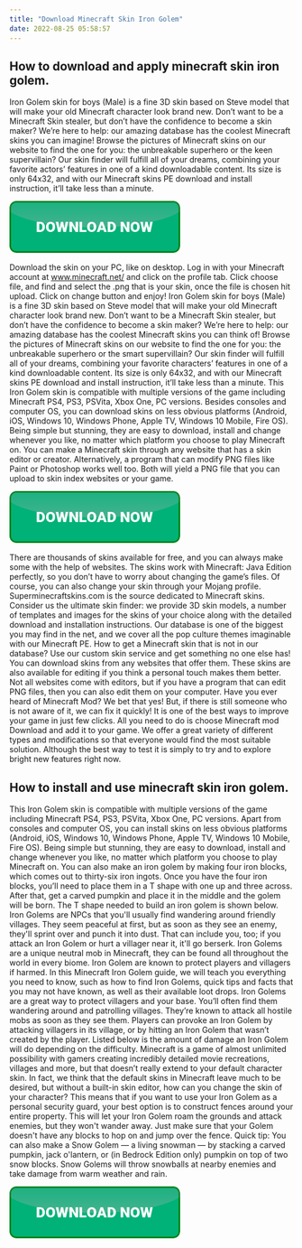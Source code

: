```yaml
---
title: "Download Minecraft Skin Iron Golem"
date: 2022-08-25 05:58:57
---
```


## How to download and apply minecraft skin iron golem.

Iron Golem skin for boys (Male) is a fine 3D skin based on Steve model that will make your old Minecraft character look brand new. Don’t want to be a Minecraft Skin stealer, but don’t have the confidence to become a skin maker? We’re here to help: our amazing database has the coolest Minecraft skins you can imagine! Browse the pictures of Minecraft skins on our website to find the one for you: the unbreakable superhero or the keen supervillain? Our skin finder will fulfill all of your dreams, combining your favorite actors’ features in one of a kind downloadable content. Its size is only 64x32, and with our Minecraft skins PE download and install instruction, it’ll take less than a minute.

[![button](https://github.com/minecraftbay/minecraftbay.github.io/blob/main/dlbutton.png?raw=true)](https://minecraftsync.com/download-minecraft-skin)


Download the skin on your PC, like on desktop. Log in with your Minecraft account at www.minecraft.net/ and click on the profile tab. Click choose file, and find and select the .png that is your skin, once the file is chosen hit upload. Click on change button and enjoy!
Iron Golem skin for boys (Male) is a fine 3D skin based on Steve model that will make your old Minecraft character look brand new. Don’t want to be a Minecraft Skin stealer, but don’t have the confidence to become a skin maker? We’re here to help: our amazing database has the coolest Minecraft skins you can think of! Browse the pictures of Minecraft skins on our website to find the one for you: the unbreakable superhero or the smart supervillain? Our skin finder will fulfill all of your dreams, combining your favorite characters’ features in one of a kind downloadable content. Its size is only 64x32, and with our Minecraft skins PE download and install instruction, it’ll take less than a minute.
This Iron Golem skin is compatible with multiple versions of the game including Minecraft PS4, PS3, PSVita, Xbox One, PC versions. Besides consoles and computer OS, you can download skins on less obvious platforms (Android, iOS, Windows 10, Windows Phone, Apple TV, Windows 10 Mobile, Fire OS). Being simple but stunning, they are easy to download, install and change whenever you like, no matter which platform you choose to play Minecraft on.
You can make a Minecraft skin through any website that has a skin editor or creator. Alternatively, a program that can modify PNG files like Paint or Photoshop works well too. Both will yield a PNG file that you can upload to skin index websites or your game.

[![button](https://github.com/minecraftbay/minecraftbay.github.io/blob/main/dlbutton.png?raw=true)](https://minecraftsync.com/download-minecraft-skin)


There are thousands of skins available for free, and you can always make some with the help of websites. The skins work with Minecraft: Java Edition perfectly, so you don’t have to worry about changing the game’s files. Of course, you can also change your skin through your Mojang profile.
Superminecraftskins.com is the source dedicated to Minecraft skins. Consider us the ultimate skin finder: we provide 3D skin models, a number of templates and images for the skins of your choice along with the detailed download and installation instructions. Our database is one of the biggest you may find in the net, and we cover all the pop culture themes imaginable with our Minecraft PE. How to get a Minecraft skin that is not in our database? Use our custom skin service and get something no one else has!
You can download skins from any websites that offer them. These skins are also available for editing if you think a personal touch makes them better. Not all websites come with editors, but if you have a program that can edit PNG files, then you can also edit them on your computer.
Have you ever heard of Minecraft Mod? We bet that yes! But, if there is still someone who is not aware of it, we can fix it quickly! It is one of the best ways to improve your game in just few clicks. All you need to do is choose Minecraft mod Download and add it to your game. We offer a great variety of different types and modifications so that everyone would find the most suitable solution. Although the best way to test it is simply to try and to explore bright new features right now.

## How to install and use minecraft skin iron golem.

This Iron Golem skin is compatible with multiple versions of the game including Minecraft PS4, PS3, PSVita, Xbox One, PC versions. Apart from consoles and computer OS, you can install skins on less obvious platforms (Android, iOS, Windows 10, Windows Phone, Apple TV, Windows 10 Mobile, Fire OS). Being simple but stunning, they are easy to download, install and change whenever you like, no matter which platform you choose to play Minecraft on.
You can also make an iron golem by making four iron blocks, which comes out to thirty-six iron ingots. Once you have the four iron blocks, you’ll need to place them in a T shape with one up and three across. After that, get a carved pumpkin and place it in the middle and the golem will be born. The T shape needed to build an iron golem is shown below.
Iron Golems are NPCs that you'll usually find wandering around friendly villages. They seem peaceful at first, but as soon as they see an enemy, they'll sprint over and punch it into dust. That can include you, too; if you attack an Iron Golem or hurt a villager near it, it'll go berserk.
Iron Golems are a unique neutral mob in Minecraft, they can be found all throughout the world in every biome. Iron Golem are known to protect players and villagers if harmed. In this Minecraft Iron Golem guide, we will teach you everything you need to know, such as how to find Iron Golems, quick tips and facts that you may not have known, as well as their available loot drops.
Iron Golems are a great way to protect villagers and your base. You’ll often find them wandering around and patrolling villages. They’re known to attack all hostile mobs as soon as they see them. Players can provoke an Iron Golem by attacking villagers in its village, or by hitting an Iron Golem that wasn’t created by the player. Listed below is the amount of damage an Iron Golem will do depending on the difficulty.
Minecraft is a game of almost unlimited possibility with gamers creating incredibly detailed movie recreations, villages and more, but that doesn’t really extend to your default character skin. In fact, we think that the default skins in Minecraft leave much to be desired, but without a built-in skin editor, how can you change the skin of your character?
This means that if you want to use your Iron Golem as a personal security guard, your best option is to construct fences around your entire property. This will let your Iron Golem roam the grounds and attack enemies, but they won't wander away. Just make sure that your Golem doesn't have any blocks to hop on and jump over the fence.
Quick tip: You can also make a Snow Golem — a living snowman — by stacking a carved pumpkin, jack o'lantern, or (in Bedrock Edition only) pumpkin on top of two snow blocks. Snow Golems will throw snowballs at nearby enemies and take damage from warm weather and rain.


[![button](https://github.com/minecraftbay/minecraftbay.github.io/blob/main/dlbutton.png?raw=true)](https://minecraftsync.com/download-minecraft-skin)